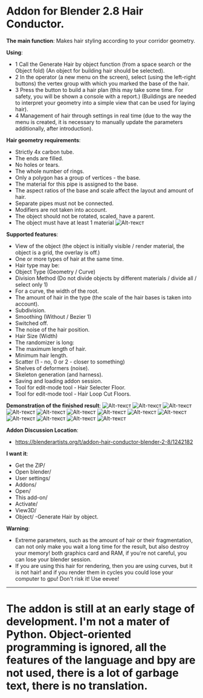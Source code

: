 # Addon for Blender 2.8 Hair Conductor.

**The main function**: 
Makes hair styling according to your corridor geometry.

**Using**: 
 - 1 Call the Generate Hair by object function (from a space search or the Object fold) (An object for building hair should be selected).
 - 2 In the operator (a new menu on the screen), select (using the left-right buttons) the vertex group with which you marked the base of the hair.
 - 3 Press the button to build a hair plan (this may take some time. For safety, you will be shown a console with a report.) (Buildings are needed to interpret your geometry into a  simple view that can be used for laying hair).
 - 4 Management of hair through settings in real time (due to the way the menu is created, it is necessary to manually update the parameters additionally, after introduction).

**Hair geometry requirements**:
 - Strictly 4x carbon tube.
 - The ends are filled.
 - No holes or tears.
 - The whole number of rings.
 - Only a polygon has a group of vertices - the base.
 - The material for this pipe is assigned to the base.
 - The aspect ratios of the base and scale affect the layout and amount of hair.
 - Separate pipes must not be connected.
 - Modifiers are not taken into account.
 - The object should not be rotated, scaled, have a parent.
 - The object must have at least 1 material
![Alt-текст](https://cdn.discordapp.com/attachments/340195875399663617/731649425130127420/1.png "One hair element cutaway")

**Supported features**: 
 - View of the object (the object is initially visible / render material, the object is a grid, the overlay is off.)
 - One or more types of hair at the same time.
 - Hair type may be:
 - Object Type (Geometry / Curve)
 - Division Method (Do not divide objects by different materials / divide all / select only 1)
 - For a curve, the width of the root.
 - The amount of hair in the type (the scale of the hair bases is taken into account).
 - Subdivision.
 - Smoothing (Without / Bezier 1)
 - Switched off.
 - The noise of the hair position.
 - Hair Size (Width)
 - The randomizer is long:
 - The maximum length of hair.
 - Minimum hair length.
 - Scatter (1 - no, 0 or 2 - closer to something)
 - Shelves of deformers (noise).
 - Skeleton generation (and harness).
 - Saving and loading addon session.
 - Tool for edit-mode tool - Hair Selecter Floor.
 - Tool for edit-mode tool - Hair Loop Cut Floors.

**Demonstration of the finished result**: 
![Alt-текст](https://cdna.artstation.com/p/assets/images/images/029/099/810/large/mod-____-man-1-1-2.jpg?1596463522 "One hair element cutaway")
![Alt-текст](https://cdna.artstation.com/p/assets/images/images/029/099/814/large/mod-____-man-1-1-3.jpg?1596463531 "One hair element cutaway")
![Alt-текст](https://cdna.artstation.com/p/assets/images/images/029/102/674/large/mod-____-girl-1-1-2.jpg?1596469609 "One hair element cutaway")
![Alt-текст](https://cdnb.artstation.com/p/assets/images/images/029/102/671/large/mod-____-girl-1-1-3.jpg?1596469594 "One hair element cutaway")
![Alt-текст](https://cdnb.artstation.com/p/assets/images/images/028/696/445/large/mod-____-render-test-1-1-1.jpg?1595249808 "One hair element cutaway")
![Alt-текст](https://cdnb.artstation.com/p/assets/images/images/028/696/463/large/mod-____-render-test-1-2-1.jpg?1595249822 "One hair element cutaway")
![Alt-текст](https://cdna.artstation.com/p/assets/images/images/028/791/780/large/mod-____-srgvzsaerv-1-1-1.jpg?1595518164 "One hair element cutaway")
![Alt-текст](https://cdna.artstation.com/p/assets/images/images/028/791/788/large/mod-____-srgvzsaerv-1-2-1.jpg?1595518172 "One hair element cutaway")
![Alt-текст](https://cdnb.artstation.com/p/assets/images/images/028/791/795/large/mod-____-srgvzsaerv-1-3-1.jpg?1595518179 "One hair element cutaway")
![Alt-текст](https://cdna.artstation.com/p/assets/images/images/028/791/804/large/mod-____-srgvzsaerv-1-4-1.jpg?1595518187 "One hair element cutaway")
![Alt-текст](https://cdnb.artstation.com/p/assets/images/images/028/791/823/large/mod-____-srgvzsaerv-1-6-1.jpg?1595518201 "One hair element cutaway")
![Alt-текст](https://cdna.artstation.com/p/assets/images/images/028/791/832/large/mod-____-srgvzsaerv-1-7-1.jpg?1595518208 "One hair element cutaway")
![Alt-текст](https://cdnb.artstation.com/p/assets/images/images/028/791/839/large/mod-____-srgvzsaerv-1-8-1.jpg?1595518216 "One hair element cutaway")

**Addon Discussion Location**:
- https://blenderartists.org/t/addon-hair-conductor-blender-2-8/1242182

**I want it**: 
 - Get the ZIP/
 - Open blender/
 - User settings/
 - Addons/
 - Open/
 - This add-on/
 - Activate/
 - View3D/
 - Object/
 -Generate Hair by object.
 
 **Warning**:
 - Extreme parameters, such as the amount of hair or their fragmentation, can not only make you wait a long time for the result, but also destroy your memory! both graphics card and RAM, if you're not careful, you can lose your blender session.
 - If you are using this hair for rendering, then you are using curves, but it is not hair! and if you render them in cycles you could lose your computer to gpu! Don't risk it! Use eevee!
____
# The addon is still at an early stage of development. I'm not a mater of Python. Object-oriented programming is ignored, all the features of the language and bpy are not used, there is a lot of garbage text, there is no translation.

